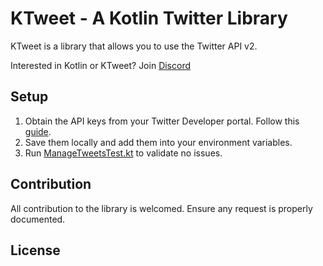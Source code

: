 # KTweet - A Kotlin Twitter Library
KTweet is a library that allows you to use the Twitter API v2.

Interested in Kotlin or KTweet? Join [Discord]()

## Setup
1. Obtain the API keys from your Twitter Developer portal. Follow this [guide](https://developer.twitter.com/en/docs/twitter-api/getting-started/getting-access-to-the-twitter-api).
2. Save them locally and add them into your environment variables. 
3. Run [ManageTweetsTest.kt](src/test/kotlin/com/chromasgaming/ktweet/tweets/ManageTweetsTest.kt) to validate no issues.

## Contribution  
All contribution to the library is welcomed.
Ensure any request is properly documented.

## License